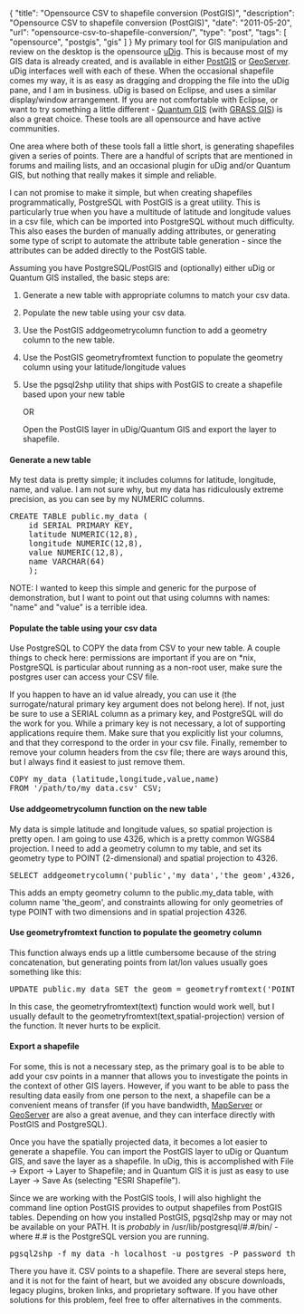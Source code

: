 {
  "title": "Opensource CSV to shapefile conversion (PostGIS)",
  "description": "Opensource CSV to shapefile conversion (PostGIS)",
  "date": "2011-05-20",
  "url": "opensource-csv-to-shapefile-conversion/",
  "type": "post",
  "tags": [
    "opensource",
    "postgis",
    "gis"
  ]
}
My primary tool for GIS manipulation and review on the desktop is the opensource [uDig](http://udig.refractions.net).  This is because most of my GIS data is already created, and is available in either [PostGIS](http://www.postgis.org/) or [GeoServer](http://geoserver.org/).  uDig interfaces well with each of these.  When the occasional shapefile comes my way, it is as easy as dragging and dropping the file into the uDig pane, and I am in business.  uDig is based on Eclipse, and uses a similar display/window arrangement.  If you are not comfortable with Eclipse, or want to try something a little different - [Quantum GIS](http://qgis.org/) (with [GRASS GIS](http://grass.osgeo.org/)) is also a great choice.  These tools are all opensource and have active communities.

One area where both of these tools fall a little short, is generating shapefiles given a series of points.  There are a handful of scripts that are mentioned in forums and mailing lists, and an occasional plugin for uDig and/or Quantum GIS, but nothing that really makes it simple and reliable.  

I can not promise to make it simple, but when creating shapefiles programmatically, PostgreSQL with PostGIS is a great utility.  This is particularly true when you have a multitude of latitude and longitude values in a csv file, which can be imported into PostgreSQL without much difficulty.  This also eases the burden of manually adding attributes, or generating some type of script to automate the attribute table generation - since the attributes can be added directly to the PostGIS table.  

Assuming you have PostgreSQL/PostGIS and (optionally) either uDig or Quantum GIS installed, the basic steps are:

1.  Generate a new table with appropriate columns to match your csv data.
2.  Populate the new table using your csv data.
3.  Use the PostGIS addgeometrycolumn function to add a geometry column to the new table.
4.  Use the PostGIS geometryfromtext function to populate the geometry column using your latitude/longitude values
5.  Use the pgsql2shp utility that ships with PostGIS to create a shapefile based upon your new table

    OR

    Open the PostGIS layer in uDig/Quantum GIS and export the layer to shapefile.

#### Generate a new table

My test data is pretty simple; it includes columns for latitude, longitude, name, and value.  I am not sure why, but my data has ridiculously extreme precision, as you can see by my NUMERIC columns.  

<pre>
CREATE TABLE public.my_data (
    id SERIAL PRIMARY KEY,
    latitude NUMERIC(12,8),
    longitude NUMERIC(12,8),
    value NUMERIC(12,8),
    name VARCHAR(64)
    );
</pre>

NOTE:  I wanted to keep this simple and generic for the purpose of demonstration, but I want to point out that using columns with names: "name" and "value" is a terrible idea.

#### Populate the table using your csv data

Use PostgreSQL to COPY the data from CSV to your new table.  A couple things to check here: permissions are important if you are on *nix, PostgreSQL is particular about running as a non-root user, make sure the postgres user can access your CSV file.  

If you happen to have an id value already, you can use it (the surrogate/natural primary key argument does not belong here).  If not, just be sure to use a SERIAL column as a primary key, and PostgreSQL will do the work for you.  While a primary key is not necessary, a lot of supporting applications require them.  Make sure that you explicitly list your columns, and that they correspond to the order in your csv file.  Finally, remember to remove your column headers from the csv file; there are ways around this, but I always find it easiest to just remove them.  

<pre>
COPY my_data (latitude,longitude,value,name)
FROM '/path/to/my_data.csv' CSV;
</pre>

#### Use addgeometrycolumn function on the new table

My data is simple latitude and longitude values, so spatial projection is pretty open.  I am going to use 4326, which is a pretty common WGS84 projection.  I need to add a geometry column to my table, and set its geometry type to POINT (2-dimensional) and spatial projection to 4326.

<pre>
SELECT addgeometrycolumn('public','my_data','the_geom',4326,'POINT',2);
</pre>

This adds an empty geometry column to the public.my_data table, with column name 'the_geom', and constraints allowing for only geometries of type POINT with two dimensions and in spatial projection 4326.

#### Use geometryfromtext function to populate the geometry column

This function always ends up a little cumbersome because of the string concatenation, but generating points from lat/lon values usually goes something like this:

<pre>
UPDATE public.my_data SET the_geom = geometryfromtext('POINT('||latitude||' '||longitude||')',4326);
</pre>

In this case, the geometryfromtext(text) function would work well, but I usually default to the geometryfromtext(text,spatial-projection) version of the function.  It never hurts to be explicit.

#### Export a shapefile

For some, this is not a necessary step, as the primary goal is to be able to add your csv points in a manner that allows you to investigate the points in the context of other GIS layers.  However, if you want to be able to pass the resulting data easily from one person to the next, a shapefile can be a convenient means of transfer (if you have bandwidth, [MapServer](http://www.mapserver.org/) or [GeoServer](http://geoserver.org/) are also a great avenue, and they can interface directly with PostGIS and PostgreSQL).  

Once you have the spatially projected data, it becomes a lot easier to generate a shapefile.  You can import the PostGIS layer to uDig or Quantum GIS, and save the layer as a shapefile.  In uDig, this is accomplished with  File -> Export -> Layer to Shapefile; and in Quantum GIS it is just as easy to use Layer -> Save As (selecting "ESRI Shapefile").  

Since we are working with the PostGIS tools, I will also highlight the command line option PostGIS provides to output shapefiles from PostGIS tables.  Depending on how you installed PostGIS, pgsql2shp may or may not be available on your PATH.  It is _probably_ in /usr/lib/postgresql/#.#/bin/ - where #.# is the PostgreSQL version you are running.

<pre>
pgsql2shp -f my_data -h localhost -u postgres -P password theDatabaseName "SELECT * FROM public.my_data"
</pre>

There you have it.  CSV points to a shapefile.  There are several steps here, and it is not for the faint of heart, but we avoided any obscure downloads, legacy plugins, broken links, and proprietary software.  If you have other solutions for this problem, feel free to offer alternatives in the comments.
